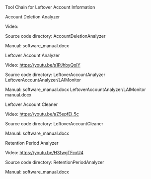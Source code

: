 
Tool Chain for Leftover Account Information




Account Deletion Analyzer

Video:

Source code directory: AccountDeletionAnalyzer

Manual: software_manual.docx




Leftover Account Analyzer

Video: https://youtu.be/s1PJhbyQoIY

Source code directory: LeftoverAccountAnalyzer
                                     LeftoverAccountAnalyzer/LAIMonitor

Manual: software_manual.docx
              LeftoverAccountAnalyzer/LAIMonitor manual.docx




Leftover Account Cleaner

Video: https://youtu.be/aZ5epfEi_5c

Source code directory: LeftoverAccountCleaner

Manual: software_manual.docx




Retention Period Analyzer

Video: https://youtu.be/H3fwgTFcxU4

Source code directory: RetentionPeriodAnalyzer

Manual: software_manual.docx
